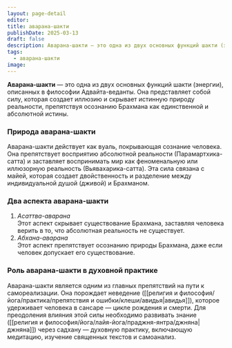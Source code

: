 ```yaml
---
layout: page-detail
editor: 
title: аварана-шакти
publishDate: 2025-03-13
draft: false
description: Аварана-шакти — это одна из двух основных функций шакти (энергии), описанных в философии Адвайта-веданты. Она представляет собой силу, которая создает иллюзию и скрывает истинную природу реальности, препятствуя осознанию Брахмана как единственной и абсолютной истины.
tags:
  - аварана-шакти
image:
---
```

**Аварана-шакти** — это одна из двух основных функций шакти (энергии), описанных в философии Адвайта-веданты. Она представляет собой силу, которая создает иллюзию и скрывает истинную природу реальности, препятствуя осознанию Брахмана как единственной и абсолютной истины.

### Природа аварана-шакти

Аварана-шакти действует как вуаль, покрывающая сознание человека. Она препятствует восприятию абсолютной реальности (Парамартхика-сатта) и заставляет воспринимать мир как феноменальную или иллюзорную реальность (Вьявахарика-сатта). Эта сила связана с майей, которая создает двойственность и разделение между индивидуальной душой (дживой) и Брахманом.

### Два аспекта аварана-шакти

1. *Асаттва-аварана*  
Этот аспект скрывает существование Брахмана, заставляя человека верить в то, что абсолютная реальность не существует.
2. *Абхана-аварана*  
Этот аспект препятствует осознанию природы Брахмана, даже если человек допускает его существование.

### Роль аварана-шакти в духовной практике

Аварана-шакти является одним из главных препятствий на пути к самореализации. Она порождает неведение ([[религия и философия/йога/практика/препятствия и ошибки/клеши/авидья|авидья]]), которое удерживает человека в сансаре — цикле рождения и смерти. Для преодоления влияния этой силы необходимо развивать знание ([[религия и философия/йога/лайя-йога/праджня-янтра/джняна|джняна]]) через садхану — духовную практику, включающую медитацию, изучение священных текстов и самоанализ.